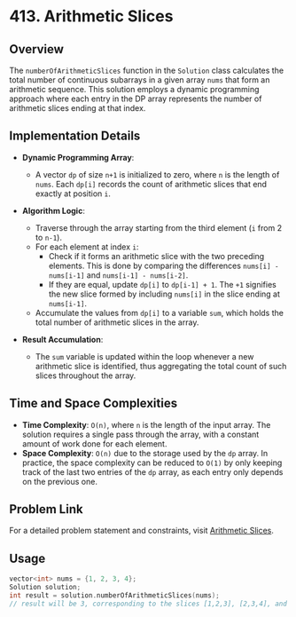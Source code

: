 # 413. Arithmetic Slices

## Overview
The `numberOfArithmeticSlices` function in the `Solution` class calculates the total number of continuous subarrays in a given array `nums` that form an arithmetic sequence. This solution employs a dynamic programming approach where each entry in the DP array represents the number of arithmetic slices ending at that index.

## Implementation Details
- **Dynamic Programming Array**:
  - A vector `dp` of size `n+1` is initialized to zero, where `n` is the length of `nums`. Each `dp[i]` records the count of arithmetic slices that end exactly at position `i`.
  
- **Algorithm Logic**:
  - Traverse through the array starting from the third element (`i` from 2 to `n-1`).
  - For each element at index `i`:
    - Check if it forms an arithmetic slice with the two preceding elements. This is done by comparing the differences `nums[i] - nums[i-1]` and `nums[i-1] - nums[i-2]`.
    - If they are equal, update `dp[i]` to `dp[i-1] + 1`. The `+1` signifies the new slice formed by including `nums[i]` in the slice ending at `nums[i-1]`.
  - Accumulate the values from `dp[i]` to a variable `sum`, which holds the total number of arithmetic slices in the array.

- **Result Accumulation**:
  - The `sum` variable is updated within the loop whenever a new arithmetic slice is identified, thus aggregating the total count of such slices throughout the array.

## Time and Space Complexities
- **Time Complexity**: `O(n)`, where `n` is the length of the input array. The solution requires a single pass through the array, with a constant amount of work done for each element.
- **Space Complexity**: `O(n)` due to the storage used by the `dp` array. In practice, the space complexity can be reduced to `O(1)` by only keeping track of the last two entries of the `dp` array, as each entry only depends on the previous one.

## Problem Link
For a detailed problem statement and constraints, visit [Arithmetic Slices](https://leetcode.com/problems/arithmetic-slices/).

## Usage
```cpp
vector<int> nums = {1, 2, 3, 4};
Solution solution;
int result = solution.numberOfArithmeticSlices(nums);
// result will be 3, corresponding to the slices [1,2,3], [2,3,4], and [1,2,3,4].
